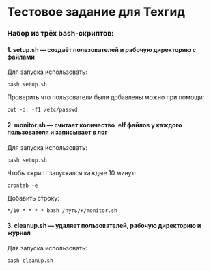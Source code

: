 # Тестовое задание для Техгид

### Набор из трёх bash-скриптов:
#### 1. setup.sh — создаёт пользователей и рабочую директорию с файлами
  Для запуска использовать: 
  ```
  bash setup.sh
  ```
  Проверить что пользователи были добавлены можно при помощи:
  ```
  cut -d: -f1 /etc/passwd
  ```
#### 2. monitor.sh — считает количество .elf файлов у каждого пользователя и записывает в лог
  Для запуска использовать: 
  ``` 
  bash setup.sh
  ```
Чтобы скрипт запускался каждые 10 минут:
```
crontab -e
```
Добавить строку:
```
*/10 * * * * bash /путь/к/monitor.sh
```
#### 3. cleanup.sh — удаляет пользователей, рабочую директорию и журнал
Для запуска использовать:
```
bash cleanup.sh
```
